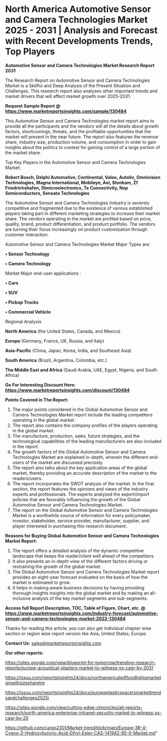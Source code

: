# North America Automotive Sensor and Camera Technologies Market 2025 - 2031 | Analysis and Forecast with Recent Developments Trends, Top Players

<strong>Automotive Sensor and Camera Technologies Market Research Report 2031</strong>

The Research Report on Automotive Sensor and Camera Technologies Market is a Skillful and Deep Analysis of the Present Situation and Challenges. This research report also analyzes other important trends and market drivers that will affect market growth over 2025-2031.

<strong>Request Sample Report @ <a href=https://www.marketreportsinsights.com/sample/130484>https://www.marketreportsinsights.com/sample/130484</a></strong>

This Automotive Sensor and Camera Technologies market report aims to provide all the participants and the vendors will all the details about growth factors, shortcomings, threats, and the profitable opportunities that the market will present in the near future. The report also features the revenue share, industry size, production volume, and consumption in order to gain insights about the politics to contest for gaining control of a large portion of the market share.

Top Key Players in the Automotive Sensor and Camera Technologies Market:

<strong>Robert Bosch, Delphi Automotive, Continental, Valeo, Autoliv, Omnivision Technologies, Magna International, Mobileye, Aei, Stonkam, Zf Friedrichshafen, Stmicroelectronics, Te Connectivity, Nxp Semiconductors, Sensata Technologies</strong>

The Automotive Sensor and Camera Technologies Industry is severely competitive and fragmented due to the existence of various established players taking part in different marketing strategies to increase their market share. The vendors operating in the market are profiled based on price, quality, brand, product differentiation, and product portfolio. The vendors are turning their focus increasingly on product customization through customer interaction.

Automotive Sensor and Camera Technologies Market Major Types are:

<strong>• Sensor Technology

• Camera Technology</strong>

Market Major end-user applications :

<strong>• Cars

• SUV

• Pickup Trucks

• Commercial Vehicle</strong>

Regional Analysis

</u><strong><b>North America</b></strong> (the United States, Canada, and Mexico)

<strong><b>Europe </b></strong>(Germany, France, UK, Russia, and Italy)

<strong><b>Asia-Pacific</b></strong> (China, Japan, Korea, India, and Southeast Asia)

<strong><b>South America</b></strong> (Brazil, Argentina, Colombia, etc.)

<strong><b>The Middle East and Africa</b></strong> (Saudi Arabia, UAE, Egypt, Nigeria, and South Africa)

<strong>Go For Interesting Discount Here: <a href=https://www.marketreportsinsights.com/discount/130484>https://www.marketreportsinsights.com/discount/130484</a></strong>

<strong>Points Covered in The Report:</strong>
<ol>
  <li>The major points considered in the Global Automotive Sensor and Camera Technologies Market report include the leading competitors operating in the global market.</li>
  <li>The report also contains the company profiles of the players operating in the global market.</li>
  <li>The manufacture, production, sales, future strategies, and the technological capabilities of the leading manufacturers are also included in the report.</li>
  <li>The growth factors of the Global Automotive Sensor and Camera Technologies Market are explained in-depth, wherein the different end-users of the market are discussed precisely.</li>
  <li>The report also talks about the key application areas of the global market, thereby providing an accurate description of the market to the readers/users.</li>
  <li>The report incorporates the SWOT analysis of the market. In the final section, the report features the opinions and views of the industry experts and professionals. The experts analyzed the export/import policies that are favorably influencing the growth of the Global Automotive Sensor and Camera Technologies Market.</li>
  <li>The report on the Global Automotive Sensor and Camera Technologies Market is a worthwhile source of information for every policymaker, investor, stakeholder, service provider, manufacturer, supplier, and player interested in purchasing this research document.</li>
</ol>
<strong>Reasons for Buying Global Automotive Sensor and Camera Technologies Market Report:</strong>

<ol>
  <li>The report offers a detailed analysis of the dynamic competitive landscape that keeps the reader/client well ahead of the competitors.</li>
  <li>It also presents an in-depth view of the different factors driving or restraining the growth of the global market.</li>
  <li>The Global Automotive Sensor and Camera Technologies Market report provides an eight-year forecast evaluated on the basis of how the market is estimated to grow.</li>
  <li>It helps in making aware business decisions by having providing thorough insights insights into the global market and by making an all-inclusive analysis of the key market segments and sub-segments.</li>
</ol>
<strong>Access full Report Description, TOC, Table of Figure, Chart, etc. @ <a href=https://www.marketreportsinsights.com/industry-forecast/automotive-sensor-and-camera-technologies-market-2022-130484>https://www.marketreportsinsights.com/industry-forecast/automotive-sensor-and-camera-technologies-market-2022-130484</a></strong>


Thanks for reading this article; you can also get individual chapter wise section or region wise report version like Asia, United States, Europe.

<strong>Contact Us:</strong>
sales@marketreportsinsights.com

<strong>Our other reports:</strong>

<a href=https://sites.google.com/view/blueprint-for-tomorrow/trending-research-reports/europe-acoustical-plasters-market-to-witness-xx-cagr-by-2031>https://sites.google.com/view/blueprint-for-tomorrow/trending-research-reports/europe-acoustical-plasters-market-to-witness-xx-cagr-by-2031</a>

<a href=https://issuu.com/reportsinsights24/docs/northamericaledfloodlightsmarketgrowthsizesharetre>https://issuu.com/reportsinsights24/docs/northamericaledfloodlightsmarketgrowthsizesharetre</a>

<a href=https://issuu.com/reportsinsights24/docs/europeplasticspacersmarkettrendsandchallenges2025i>https://issuu.com/reportsinsights24/docs/europeplasticspacersmarkettrendsandchallenges2025i</a>

<a href=https://sites.google.com/view/cutting-edge-chronicles/all-reports-research/north-america-enterprise-intranet-security-market-to-witness-xx-cagr-by-20>https://sites.google.com/view/cutting-edge-chronicles/all-reports-research/north-america-enterprise-intranet-security-market-to-witness-xx-cagr-by-20</a>

<a href=https://github.com/cargo2301/Market-trend/blob/main/Europe-3R-4-Cyano-3-Hydroxybutyric-Acid-Ethyl-Ester-CAS-141942-85-0-Market.md>https://github.com/cargo2301/Market-trend/blob/main/Europe-3R-4-Cyano-3-Hydroxybutyric-Acid-Ethyl-Ester-CAS-141942-85-0-Market.md</a>"
